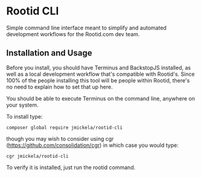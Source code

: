 # Rootid CLI

Simple command line interface meant to simplify and automated development workflows for the Rootid.com dev team.

## Installation and Usage

Before you install, you should have Terminus and BackstopJS installed, as well as a local development workflow that's
compatible with Rootid's. Since 100% of the people installing this tool will be people within Rootid, there's no need to explain
how to set that up here.

You should be able to execute Terminus on the command line, anywhere on your system.

To install type:

`composer global require jmickela/rootid-cli`

though you may wish to consider using cgr (https://github.com/consolidation/cgr)
in which case you would type:

`cgr jmickela/rootid-cli`

To verify it is installed, just run the rootid command.
